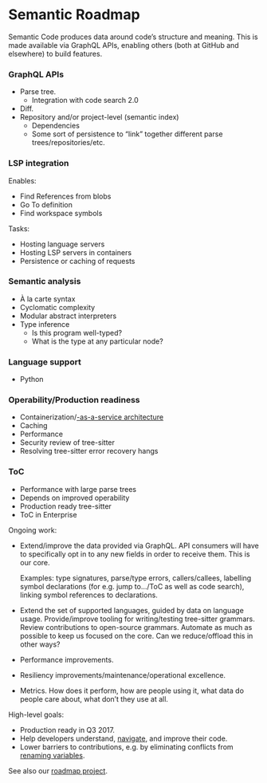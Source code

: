 # Semantic Roadmap

Semantic Code produces data around code’s structure and meaning. This is made available via GraphQL APIs, enabling others (both at GitHub and elsewhere) to build features.


### GraphQL APIs

- Parse tree.
  - Integration with code search 2.0
- Diff.
- Repository and/or project-level (semantic index)
  - Dependencies
  - Some sort of persistence to “link” together different parse trees/repositories/etc.


### LSP integration

Enables:

- Find References from blobs
- Go To definition
- Find workspace symbols

Tasks:

- Hosting language servers
- Hosting LSP servers in containers
- Persistence or caching of requests


### Semantic analysis

- À la carte syntax
- Cyclomatic complexity
- Modular abstract interpreters
- Type inference
  - Is this program well-typed?
  - What is the type at any particular node?


### Language support

- Python


### Operability/Production readiness

- Containerization/[-as-a-service architecture](https://github.com/github/semantic-diff/projects/8)
- Caching
- Performance
- Security review of tree-sitter
- Resolving tree-sitter error recovery hangs


### ToC

- Performance with large parse trees
- Depends on improved operability
- Production ready tree-sitter
- ToC in Enterprise


Ongoing work:

- Extend/improve the data provided via GraphQL. API consumers will have to specifically opt in to any new fields in order to receive them. This is our core.

  Examples: type signatures, parse/type errors, callers/callees, labelling symbol declarations (for e.g. jump to…/ToC as well as code search), linking symbol references to declarations.

- Extend the set of supported languages, guided by data on language usage. Provide/improve tooling for writing/testing tree-sitter grammars. Review contributions to open-source grammars. Automate as much as possible to keep us focused on the core. Can we reduce/offload this in other ways?
- Performance improvements.
- Resiliency improvements/maintenance/operational excellence.
- Metrics. How does it perform, how are people using it, what data do people care about, what don’t they use at all.

High-level goals:

- Production ready in Q3 2017.
- Help developers understand, [navigate][], and improve their code.
- Lower barriers to contributions, e.g. by eliminating conflicts from [renaming variables][].

See also our [roadmap project][].

[roadmap project]: https://github.com/github/semantic-diff/projects/5
[navigate]: https://github.com/github/semantic-diff/issues/909
[renaming variables]: https://github.com/github/semantic-diff/issues/91
